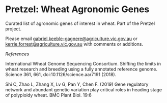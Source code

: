 # Pretzel: Wheat Agronomic Genes

Curated list of agronomic genes of interest in wheat. Part of the Pretzel project.

Please email gabriel.keeble-gagnere@agriculture.vic.gov.au or kerrie.forrest@agriculture.vic.gov.au with comments or additions.

*References*

International Wheat Genome Sequencing Consortium. Shifting the limits in wheat research and breeding using a fully annotated reference genome. Science 361, 661, doi:10.1126/science.aar7191 (2018).

Shi C, Zhao L, Zhang X, Lv G, Pan Y, Chen F. (2019) Gene regulatory network and abundant genetic variation play critical roles in heading stage of polyploidy wheat. BMC Plant Biol. 19:6 
